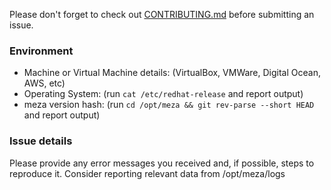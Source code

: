 Please don't forget to check out [CONTRIBUTING.md](https://github.com/enterprisemediawiki/meza/blob/master/CONTRIBUTING.md) before submitting an issue.

### Environment

- Machine or Virtual Machine details: (VirtualBox, VMWare, Digital Ocean, AWS, etc)
- Operating System: (run `cat /etc/redhat-release` and report output)
- meza version hash: (run `cd /opt/meza && git rev-parse --short HEAD` and report output)

### Issue details

Please provide any error messages you received and, if possible, steps to reproduce it. Consider reporting relevant data from /opt/meza/logs
